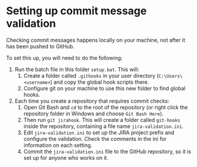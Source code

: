# Setting up commit message validation #

Checking commit messages happens locally on your machine, not after it has been pushed to GitHub.

To set this up, you will need to do the following:

1. Run the batch file in this folder `setup.bat`. This will:
   1. Create a folder called `.githooks` in your user directory (`C:\Users\<username>`) and copy the global hook scripts there.
   2. Configure git on your machine to use this new folder to find global hooks.
2. Each time you create a repository that requires commit checks:
    1. Open Git Bash and `cd` to the root of the repository (or right click the repository folder in Windows and choose `Git Bash Here`).
    2. Then run `git jirahook`. This will create a folder called `git-hooks` inside the repository, containing a file name `jira-validation.ini`.
    3. Edit `jira-validation.ini` to set up the JIRA project prefix and configure the validation. Check the comments in the ini for information on each setting.
    4. Commit the `jira-validation.ini` file to the GitHub repository, so it is set up for anyone who works on it.
